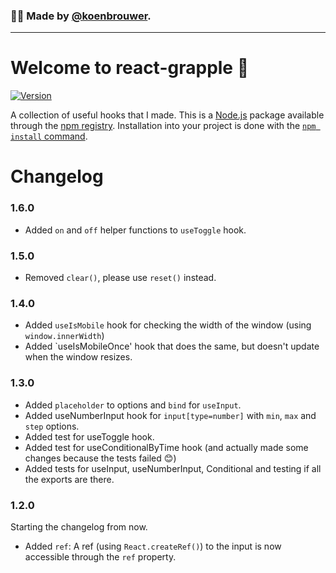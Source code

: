 ### 🙋‍♂️ Made by [@koenbrouwer](https://twitter.com/KoenBrouwer).
---

# Welcome to react-grapple 👋
[![Version](https://img.shields.io/npm/v/react-grapple.svg)](https://www.npmjs.com/package/react-grapple)

A collection of useful hooks that I made. This is a [Node.js](https://nodejs.org/en/) package available through the [npm registry](https://nodejs.org/en/).
Installation into your project is done with the [`npm install` command](https://docs.npmjs.com/downloading-and-installing-packages-locally). 

# Changelog

### 1.6.0
- Added `on` and `off` helper functions to `useToggle` hook.

### 1.5.0
- Removed `clear()`, please use `reset()` instead.

### 1.4.0
- Added `useIsMobile` hook for checking the width of the window (using `window.innerWidth`)
- Added `useIsMobileOnce' hook that does the same, but doesn't update when the window resizes.

### 1.3.0
- Added `placeholder` to options and `bind` for `useInput`.
- Added useNumberInput hook for `input[type=number]` with `min`, `max` and `step` options.
- Added test for useToggle hook.
- Added test for useConditionalByTime hook (and actually made some changes because the tests failed 😊)
- Added tests for useInput, useNumberInput, Conditional and testing if all the exports are there.

### 1.2.0
Starting the changelog from now.

- Added `ref`: A ref (using `React.createRef()`) to the input is now accessible through the `ref` property.
